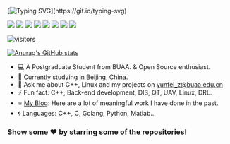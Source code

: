 [![Typing SVG](https://readme-typing-svg.herokuapp.com?font=Ubuntu&size=30&color=4815F7&center=true&lines=I'm+Yunfei+Zhang!)](https://git.io/typing-svg)


<img src="https://img.shields.io/badge/-C++-E34F26?style=flat-square&logo=C++&logoColor=white" /> <img src="https://img.shields.io/badge/-Linux-1572B6?style=flat-square&logo=Linux" /> <img src="https://img.shields.io/badge/-DIS-oringe?style=flat-square&logo=DIS" /> <img src="https://img.shields.io/badge/-Python-critical?style=flat-square&logo=DIS" /> <img src="https://img.shields.io/badge/-Matlab-success?style=flat-square&logo=DIS" /> <img src="https://img.shields.io/badge/-Docker-blueviolet?style=flat-square&logo=DIS" /> <img src="https://img.shields.io/badge/-Javascript-9cf?style=flat-square&logo=DIS" /> <img src="https://img.shields.io/badge/-Golang-E34F26?style=flat-square&logo=C++&logoColor=white" />

![visitors](https://visitor-badge.glitch.me/badge?page_id=page.id&left_color=green&right_color=red)

[![Anurag's GitHub stats](https://github-readme-stats.vercel.app/api?username=ZYunfeii&count_private=true&show_icons=true&theme=radical)](https://github.com/anuraghazra/github-readme-stats)

- 💻 A Postgraduate Student from BUAA. & Open Source enthusiast.
- 🌱 Currently studying in Beijing, China.
- 💬 Ask me about C++, Linux and my projects on [yunfei_z@buaa.edu.cn](mailto:yunfei_z@buaa.edu.cn)
- ⚡ Fun fact: C++, Back-end development, DIS, QT, UAV, Linux, DRL. 
- ⭐️ [My Blog](https://blog.csdn.net/weixin_43145941?spm=1001.2101.3001.5343): Here are a lot of meaningful work I have done in the past.
- :cyclone: Languages: C++, C, Golang, Python, Matlab..





### Show some ❤️ by starring some of the repositories!
